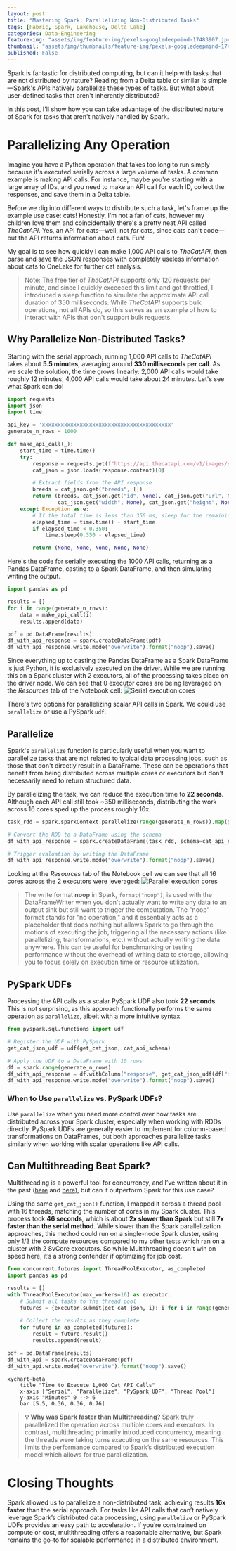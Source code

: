 ```yaml
---
layout: post
title: "Mastering Spark: Parallelizing Non-Distributed Tasks"
tags: [Fabric, Spark, Lakehouse, Delta Lake]
categories: Data-Engineering
feature-img: "assets/img/feature-img/pexels-googledeepmind-17483907.jpeg"
thumbnail: "assets/img/thumbnails/feature-img/pexels-googledeepmind-17483907.jpeg"
published: False
---
```


Spark is fantastic for distributed computing, but can it help with tasks that are not distributed by nature? Reading from a Delta table or similar is simple—Spark's APIs natively parallelize these types of tasks. But what about user-defined tasks that aren't inherently distributed?

In this post, I'll show how you can take advantage of the distributed nature of Spark for tasks that aren't natively handled by Spark.

# Parallelizing Any Operation
Imagine you have a Python operation that takes too long to run simply because it's executed serially across a large volume of tasks. A common example is making API calls. For instance, maybe you're starting with a large array of IDs, and you need to make an API call for each ID, collect the responses, and save them in a Delta table.

Before we dig into different ways to distribute such a task, let's frame up the example use case: cats! Honestly, I'm not a fan of cats, however my children love them and coincidentally there's a pretty neat API called _TheCatAPI_. Yes, an API for cats—well, not _for_ cats, since cats can't code—but the API returns information about cats. Fun!

My goal is to see how quickly I can make 1,000 API calls to _TheCatAPI_, then parse and save the JSON responses with completely useless information about cats to OneLake for further cat analysis.

> Note: The free tier of _TheCatAPI_ supports only 120 requests per minute, and since I quickly exceeded this limit and got throttled, I introduced a sleep function to simulate the approximate API call duration of 350 milliseconds. While _TheCatAPI_ supports bulk operations, not all APIs do, so this serves as an example of how to interact with APIs that don't support bulk requests.

## Why Parallelize Non-Distributed Tasks?
Starting with the serial approach, running 1,000 API calls to _TheCatAPI_ takes about **5.5 minutes**, averaging around **330 milliseconds per call**. As we scale the solution, the time grows linearly: 2,000 API calls would take roughly 12 minutes, 4,000 API calls would take about 24 minutes. Let's see what Spark can do!

```python
import requests
import json
import time

api_key = 'xxxxxxxxxxxxxxxxxxxxxxxxxxxxxxxxxxxxxxxxx'
generate_n_rows = 1000

def make_api_call(_):
    start_time = time.time()
    try:
        response = requests.get(f"https://api.thecatapi.com/v1/images/search?limit=1&has_breeds=true&api_key={api_key}")
        cat_json = json.loads(response.content)[0]

        # Extract fields from the API response
        breeds = cat_json.get("breeds", [])
        return (breeds, cat_json.get("id", None), cat_json.get("url", None), 
                cat_json.get("width", None), cat_json.get("height", None))
    except Exception as e:
        # If the total time is less than 350 ms, sleep for the remaining time to mimic the duration of a successful API call
        elapsed_time = time.time() - start_time
        if elapsed_time < 0.350:
            time.sleep(0.350 - elapsed_time)

        return (None, None, None, None, None)
```

Here's the code for serially executing the 1000 API calls, returning as a Pandas DataFrame, casting to a Spark DataFrame, and then simulating writing the output.

```python
import pandas as pd

results = []
for i in range(generate_n_rows):
    data = make_api_call(i)
    results.append(data)

pdf = pd.DataFrame(results)
df_with_api_response = spark.createDataFrame(pdf)
df_with_api_response.write.mode("overwrite").format("noop").save()
```

Since everything up to casting the Pandas DataFrame as a Spark DataFrame is just Python, it is exclusively executed on the driver. While we are running this on a Spark cluster with 2 executors, all of the processing takes place on the driver node. We can see that 0 executor cores are being leveraged on the _Resources_ tab of the Notebook cell:
![Serial execution cores](/assets/img/posts/Parallelizing-Non-Distributed-Tasks/image.png)

There's two options for parallelizing scalar API calls in Spark. We could use `parallelize` or use a PySpark `udf`.

## Parallelize
Spark's `parallelize` function is particularly useful when you want to parallelize tasks that are not related to typical data processing jobs, such as those that don't directly result in a DataFrame. These can be operations that benefit from being distributed across multiple cores or executors but don't necessarily need to return structured data.

By parallelizing the task, we can reduce the execution time to **22 seconds**. Although each API call still took ~350 milliseconds, distributing the work across 16 cores sped up the process roughly 16x.

```python
task_rdd = spark.sparkContext.parallelize(range(generate_n_rows)).map(get_cat_json)

# Convert the RDD to a DataFrame using the schema
df_with_api_response = spark.createDataFrame(task_rdd, schema=cat_api_schema)

# Trigger evaluation by writing the DataFrame
df_with_api_response.write.mode("overwrite").format("noop").save()
```

Looking at the _Resources_ tab of the Notebook cell we can see that all 16 cores across the 2 executors were leveraged:
![Parallel execution cores](/assets/img/posts/Parallelizing-Non-Distributed-Tasks/image-2.png)

>   The write format **noop** in Spark, `format("noop")`, is used with the DataFrameWriter when you don't actually want to write any    data to an output sink but still want to trigger the computation. The "noop" format stands for "no operation," and it essentially acts as a placeholder that does nothing but allows Spark to go through the motions of executing the job, triggering all the necessary actions (like parallelizing, transformations, etc.) without actually writing the data anywhere. This can be useful for benchmarking or testing performance without the overhead of writing data to storage, allowing you to focus solely on execution time or resource utilization.

## PySpark UDFs
Processing the API calls as a scalar PySpark UDF also took **22 seconds**. This is not surprising, as this approach functionally performs the same operation as `parallelize`, albeit with a more intuitive syntax.

```python
from pyspark.sql.functions import udf

# Register the UDF with PySpark
get_cat_json_udf = udf(get_cat_json, cat_api_schema)

# Apply the UDF to a DataFrame with 10 rows
df = spark.range(generate_n_rows)
df_with_api_response = df.withColumn("response", get_cat_json_udf(df["id"]))
df_with_api_response.write.mode("overwrite").format("noop").save()
```

### When to Use `parallelize` vs. PySpark UDFs?
Use `parallelize` when you need more control over how tasks are distributed across your Spark cluster, especially when working with RDDs directly. PySpark UDFs are generally easier to implement for column-based transformations on DataFrames, but both approaches parallelize tasks similarly when working with scalar operations like API calls.

## Can Multithreading Beat Spark?
Multithreading is a powerful tool for concurrency, and I’ve written about it in the past ([here](https://milescole.dev/optimization/2024/02/19/Unlocking-Parallel-Processing-Power.html) and [here](https://milescole.dev/data-engineering/2024/04/26/Fabric-Concurrency-Showdown-RunMultiple-vs-ThreadPool.html)), but can it outperform Spark for this use case?

Using the same `get_cat_json()` function, I mapped it across a thread pool with 16 threads, matching the number of cores in my Spark cluster. This process took **46 seconds**, which is about **2x slower than Spark** but still **7x faster than the serial method**. While slower than the Spark parallelization approaches, this method could run on a single-node Spark cluster, using only 1/3 the compute resources compared to my other tests which ran on a cluster with 2 8vCore executors. So while Multithreading doesn't win on speed here, it’s a strong contender if optimizing for job cost.

```python
from concurrent.futures import ThreadPoolExecutor, as_completed
import pandas as pd

results = []
with ThreadPoolExecutor(max_workers=16) as executor:
    # Submit all tasks to the thread pool
    futures = {executor.submit(get_cat_json, i): i for i in range(generate_n_rows)}
    
    # Collect the results as they complete
    for future in as_completed(futures):
        result = future.result()
        results.append(result)

pdf = pd.DataFrame(results)
df_with_api = spark.createDataFrame(pdf)
df_with_api.write.mode("overwrite").format("noop").save()
```

```mermaid
xychart-beta
    title "Time to Execute 1,000 Cat API Calls"
    x-axis ["Serial", "Parallelize", "PySpark UDF", "Thread Pool"]
    y-axis "Minutes" 0 --> 6
    bar [5.5, 0.36, 0.36, 0.76]
```

> **💡 Why was Spark faster than Multithreading?** Spark truly parallelized the operation across multiple cores and executors. In contrast, multithreading primarily introduced concurrency, meaning the threads were taking turns executing on the same resources. This limits the performance compared to Spark’s distributed execution model which allows for true parallelization.

# Closing Thoughts
Spark allowed us to parallelize a non-distributed task, achieving results **16x faster** than the serial approach. For tasks like API calls that can’t natively leverage Spark’s distributed data processing, using `parallelize` or PySpark UDFs provides an easy path to acceleration. If you’re constrained on compute or cost, multithreading offers a reasonable alternative, but Spark remains the go-to for scalable performance in a distributed environment.
